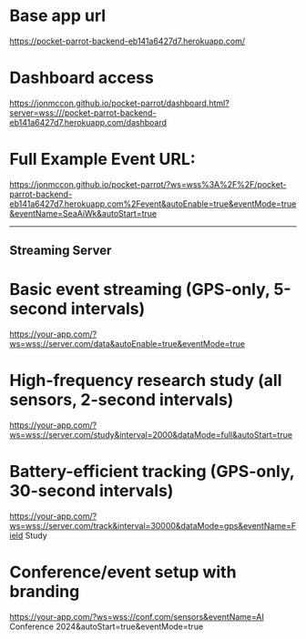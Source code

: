 

# Base app url
https://pocket-parrot-backend-eb141a6427d7.herokuapp.com/


# Dashboard access
https://jonmccon.github.io/pocket-parrot/dashboard.html?server=wss:///pocket-parrot-backend-eb141a6427d7.herokuapp.com/dashboard


# Full Example Event URL:  
https://jonmccon.github.io/pocket-parrot/?ws=wss%3A%2F%2F/pocket-parrot-backend-eb141a6427d7.herokuapp.com%2Fevent&autoEnable=true&eventMode=true&eventName=SeaAiWk&autoStart=true



---------------------------------------------------------------------------------------------

## Streaming Server

# Basic event streaming (GPS-only, 5-second intervals)
https://your-app.com/?ws=wss://server.com/data&autoEnable=true&eventMode=true

# High-frequency research study (all sensors, 2-second intervals)
https://your-app.com/?ws=wss://server.com/study&interval=2000&dataMode=full&autoStart=true

# Battery-efficient tracking (GPS-only, 30-second intervals)
https://your-app.com/?ws=wss://server.com/track&interval=30000&dataMode=gps&eventName=Field Study

# Conference/event setup with branding
https://your-app.com/?ws=wss://conf.com/sensors&eventName=AI Conference 2024&autoStart=true&eventMode=true